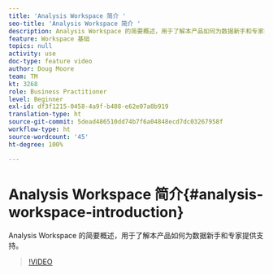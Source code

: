 ```yaml
---
title: 'Analysis Workspace 简介 '
seo-title: 'Analysis Workspace 简介 '
description: Analysis Workspace 的简要概述，用于了解本产品如何为数据新手和专家提供支持。
feature: Workspace 基础
topics: null
activity: use
doc-type: feature video
author: Doug Moore
team: TM
kt: 3268
role: Business Practitioner
level: Beginner
exl-id: df3f1215-0458-4a9f-b408-e62e07a0b919
translation-type: ht
source-git-commit: 5dead486510dd74b7f6a04848ecd7dc03267958f
workflow-type: ht
source-wordcount: '45'
ht-degree: 100%

---
```


# Analysis Workspace 简介{#analysis-workspace-introduction}

Analysis Workspace 的简要概述，用于了解本产品如何为数据新手和专家提供支持。

>[!VIDEO](https://video.tv.adobe.com/v/28165/?quality=12)
